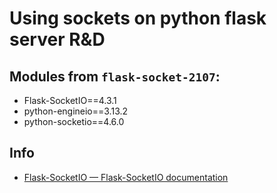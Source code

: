 <!--
 @changed 2022.02.12, 01:37
-->

# Using sockets on python flask server R&D

## Modules from `flask-socket-2107`:

- Flask-SocketIO==4.3.1
- python-engineio==3.13.2
- python-socketio==4.6.0

## Info

- [Flask-SocketIO — Flask-SocketIO documentation](https://flask-socketio.readthedocs.io/en/latest/)
